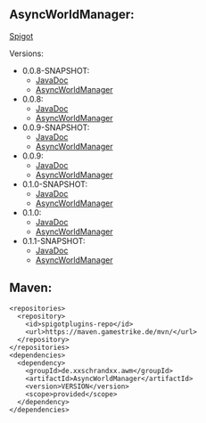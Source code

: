 ## AsyncWorldManager:
[Spigot](https://www.spigotmc.org/resources/async-worldmanager-awm.58943/)

Versions:
  * 0.0.8-SNAPSHOT:
    * [JavaDoc](https://maven.gamestrike.de/docs/AsyncWorldManager/0.0.8-SNAPSHOT/apidocs/)
    * [AsyncWorldManager](https://maven.gamestrike.de/docs/AsyncWorldManager/0.0.8-SNAPSHOT/AsyncWorldManager-0.0.8-SNAPSHOT.jar)
  * 0.0.8:
    * [JavaDoc](https://maven.gamestrike.de/docs/AsyncWorldManager/0.0.8/apidocs/)
    * [AsyncWorldManager](https://maven.gamestrike.de/docs/AsyncWorldManager/0.0.8/AsyncWorldManager-0.0.8.jar)
  * 0.0.9-SNAPSHOT:
    * [JavaDoc](https://maven.gamestrike.de/docs/AsyncWorldManager/0.0.9-SNAPSHOT/apidocs/)
    * [AsyncWorldManager](https://maven.gamestrike.de/docs/AsyncWorldManager/0.0.9-SNAPSHOT/AsyncWorldManager-0.0.9-SNAPSHOT.jar)
  * 0.0.9:
    * [JavaDoc](https://maven.gamestrike.de/docs/AsyncWorldManager/0.0.9/apidocs/)
    * [AsyncWorldManager](https://maven.gamestrike.de/docs/AsyncWorldManager/0.0.9/AsyncWorldManager-0.0.9.jar)
  * 0.1.0-SNAPSHOT:
    * [JavaDoc](https://maven.gamestrike.de/docs/AsyncWorldManager/0.1.0-SNAPSHOT/apidocs/)
    * [AsyncWorldManager](https://maven.gamestrike.de/docs/AsyncWorldManager/0.1.0-SNAPSHOT/AsyncWorldManager-0.1.0-SNAPSHOT.jar)
  * 0.1.0:
    * [JavaDoc](https://maven.gamestrike.de/docs/AsyncWorldManager/0.1.0/apidocs/)
    * [AsyncWorldManager](https://maven.gamestrike.de/docs/AsyncWorldManager/0.1.0/AsyncWorldManager-0.1.0.jar)
  * 0.1.1-SNAPSHOT:
    * [JavaDoc](https://maven.gamestrike.de/docs/AsyncWorldManager/0.1.1-SNAPSHOT/apidocs/)
    * [AsyncWorldManager](https://maven.gamestrike.de/docs/AsyncWorldManager/0.1.1-SNAPSHOT/AsyncWorldManager-0.1.1-SNAPSHOT.jar)

## Maven:
```
<repositories>
  <repository>
    <id>spigotplugins-repo</id>
    <url>https://maven.gamestrike.de/mvn/</url>
  </repository>
</repositories>
<dependencies>
  <dependency>
    <groupId>de.xxschrandxx.awm</groupId>
    <artifactId>AsyncWorldManager</artifactId>
    <version>VERSION</version>
    <scope>provided</scope>
  </dependency>
</dependencies>
```